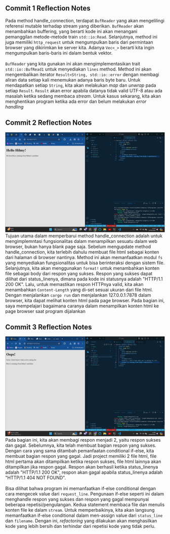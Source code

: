 ## Commit 1 Reflection Notes
Pada method handle_connection, terdapat `BufReader` yang akan mengelilingi referensi mutable terhadap stream yang diberikan. `BufReader` akan menambahkan buffering, yang berarti kode ini akan menangani pemanggilan metode-metode train `std::io:Read`. Selanjutnya, method ini juga memiliki `http_request` untuk mengumpulkan baris dari permintaan browser yang dikirimkan ke server kita. Adanya `Vec<_>` berarti kita ingin mengumpulkan baris-baris ini dalam bentuk vektor. 
<br>
<br>
`BufReader` yang kita gunakan ini akan mengimplementasikan trait `std::io::BufRead1` untuk menyediakan `lines` method. Method ini akan mengembalikan iterator `Result<String, std::io::error` dengan membagi aliran data setiap kali menemukan adanya baris byte baru. Untuk mendapatkan setiap `String`, kita akan melakukan *map* dan *unwrap* pada setiap `Result`. `Result` akan error apabila datanya tidak valid UTF-8 atau ada masalah ketika sedang membaca *stream*. Untuk kasus sekarang, kita akan menghentikan program ketika ada error dan belum melakukan *error handling*

## Commit 2 Reflection Notes
![Commit 2 screen capture](/assets/images/commit2.png)
Tujuan utama dalam memperbarui method handle_connection adalah untuk mengimplemntasi fungsionalitas dalam menampilkan sesuatu dalam web browser, bukan hanya blank page saja. Sebelum mengupdate method handle_connection, kita terlebih dahulu membuat file html sebagai konten dari halaman di browser nantinya. Method ini akan memanfaatkan modul `fs` yang menyediakan fungsionalitas untuk bisa berinteraksi dengan sistem file. Selanjutnya, kita akan menggunakan `format!` untuk menambahkan konten file sebagai body dari respon yang sukses. Respon yang sukses dapat dilihat dari status_linenya, dimana pada kode ini statusnya adalah "HTTP/1.1 200 OK". Lalu, untuk memastikan respon HTTPnya valid, kita akan menambahkan `Content-Length` yang di-set sesuai ukuran dari file html. Dengan menjalankan `cargo run` dan menjalankan 127.0.0.1:7878 dalam browser, kita dapat melihat konten html pada page browser. Pada bagian ini, saya mempelajari bagaimana caranya dalam menampilkan konten html ke page browser saat program dijalankan

## Commit 3 Reflection Notes
![Commit 3 screen capture](/assets/images/commit3.png)
Pada bagian ini, kita akan membagi respon menjadi 2, yaitu respon sukses dan gagal. Sebelumnya, kita telah membuat bagian respon yang sukses. Dengan cara yang sama ditambah pemanfaatan conditional if-else, kita membuat bagian respon yang gagal. Jadi project memiliki 2 file html, file html pertama akan ditampilkan ketika respon sukses, file html lainnya akan ditampilkan jika respon gagal. Respon akan berhasil ketika status_linenya adalah "HTTP/1.1 200 OK", respon akan gagal apabila status_linenya adalah "HTTP/1.1 404 NOT FOUND". 
<br>
<br>
Bisa dilihat bahwa program ini memanfaatkan if-else conditional dengan cara mengecek value dari `request_line`. Pengunaan if-else seperti ini dalam menghandle respon yang sukses dan respon yang gagal mempunyai beberapa repetisi/pengulangan. Kedua statement membaca file dan menulis konten file ke dalam `stream`. Untuk memperbaikinya, kita akan langsung memanfaatkan if-else conditional dalam men-assign value dari `status_line` dan `filename`. Dengan ini, *refactoring* yang dilakukan akan menghasilkan kode yang lebih bersih dan terhindar dari repetisi kode yang tidak perlu.

